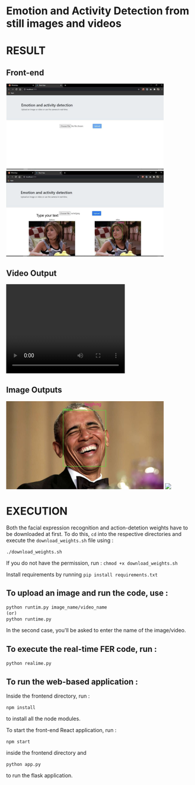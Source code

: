 # Emotion and Activity Detection from still images and videos

# RESULT

## Front-end 

<img src="https://github.com/SurajSubramanian/Emotion-and-Activity-Detection/blob/main/images/frontend1.png" width="425"/> <img src="https://github.com/SurajSubramanian/Emotion-and-Activity-Detection/blob/main/images/frontend2.png" width="425"/> 

## Video Output

<video width="320" height="240" controls>
  <source src="https://github.com/SurajSubramanian/Emotion-and-Activity-Detection/blob/main/images/running(ouput).mp4" type="video/mp4">
</video>

## Image Outputs

<img src="https://github.com/SurajSubramanian/Emotion-and-Activity-Detection/blob/main/images/laughing.png" width="425"/>

<img src="https://github.com/SurajSubramanian/Emotion-and-Activity-Detection/blob/main/images/emotiomn-activity.png" width="425"/>

# EXECUTION

Both the facial expression recognition and action-detetion weights have to be downloaded at first. To do this, `cd` into the respective directories and execute the `download_weights.sh` file using : 

```
./download_weights.sh
```

If you do not have the permission, run : `chmod +x download_weights.sh`

Install requirements by running `pip install requirements.txt`

## To upload an image and run the code, use :
```
python runtim.py image_name/video_name
(or)
python runtime.py
```

In the second case, you'll be asked to enter the name of the image/video.

## To execute the real-time FER code, run :

```
python realime.py
```

## To run the web-based application :

Inside the frontend directory, run :
```
npm install
```
to install all the node modules.

To start the front-end React application, run :
```
npm start
```
inside the frontend directory and 
```
python app.py
```
to run the flask application.

